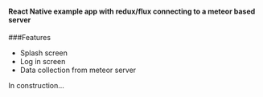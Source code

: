 #### React Native example app with redux/flux connecting to a meteor based server

###Features

- Splash screen
- Log in screen
- Data collection from meteor server 

In construction...
